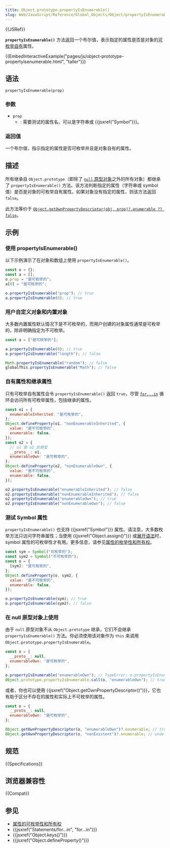 ```yaml
---
title: Object.prototype.propertyIsEnumerable()
slug: Web/JavaScript/Reference/Global_Objects/Object/propertyIsEnumerable
---
```


{{JSRef}}

**`propertyIsEnumerable()`** 方法返回一个布尔值，表示指定的属性是否是对象的[可枚举自有](/zh-CN/docs/Web/JavaScript/Enumerability_and_ownership_of_properties)属性。

{{EmbedInteractiveExample("pages/js/object-prototype-propertyisenumerable.html", "taller")}}

## 语法

```js-nolint
propertyIsEnumerable(prop)
```

### 参数

- `prop`
  - : 需要测试的属性名，可以是字符串或 {{jsxref("Symbol")}}。

### 返回值

一个布尔值，指示指定的属性是否可枚举并且是对象自有的属性。

## 描述

所有继承自 `Object.prototype`（即除了 [`null` 原型对象](/zh-CN/docs/Web/JavaScript/Reference/Global_Objects/Object#null_原型对象)之外的所有对象）都继承了 `propertyIsEnumerable()` 方法。该方法判断指定的属性（字符串或 symbol 值）是否是对象的可枚举自有属性。如果对象没有指定的属性，则该方法返回 `false`。

此方法等价于 [`Object.getOwnPropertyDescriptor(obj, prop)?.enumerable ?? false`](/zh-CN/docs/Web/JavaScript/Reference/Global_Objects/Object/getOwnPropertyDescriptor)。

## 示例

### 使用 propertyIsEnumerable()

以下示例演示了在对象和数组上使用 `propertyIsEnumerable()`。

```js
const o = {};
const a = [];
o.prop = "是可枚举的";
a[0] = "是可枚举的";

o.propertyIsEnumerable("prop"); // true
a.propertyIsEnumerable(0); // true
```

### 用户自定义对象和内置对象

大多数内置属性默认情况下是不可枚举的，而用户创建的对象属性通常是可枚举的，除非明确指定为不可枚举。

```js
const a = ["是可枚举的"];

a.propertyIsEnumerable(0); // true
a.propertyIsEnumerable("length"); // false

Math.propertyIsEnumerable("random"); // false
globalThis.propertyIsEnumerable("Math"); // false
```

### 自有属性和继承属性

只有可枚举自有属性会令 `propertyIsEnumerable()` 返回 `true`，尽管 [`for...in`](/zh-CN/docs/Web/JavaScript/Reference/Statements/for...in) 循环会访问所有可枚举属性，包括继承的属性。

```js
const o1 = {
  enumerableInherited: "是可枚举的",
};
Object.defineProperty(o1, "nonEnumerableInherited", {
  value: "是不可枚举的",
  enumerable: false,
});
const o2 = {
  // o1 是 o2 的原型
  __proto__: o1,
  enumerableOwn: "是可枚举的",
};
Object.defineProperty(o2, "nonEnumerableOwn", {
  value: "是不可枚举的",
  enumerable: false,
});

o2.propertyIsEnumerable("enumerableInherited"); // false
o2.propertyIsEnumerable("nonEnumerableInherited"); // false
o2.propertyIsEnumerable("enumerableOwn"); // true
o2.propertyIsEnumerable("nonEnumerableOwn"); // false
```

### 测试 Symbol 属性

`propertyIsEnumerable()` 也支持 {{jsxref("Symbol")}} 属性。请注意，大多数枚举方法只访问字符串属性；当使用 {{jsxref("Object.assign()")}} 或[展开语法](/zh-CN/docs/Web/JavaScript/Reference/Operators/Spread_syntax)时，symbol 属性的可枚举性才有用。更多信息，请参见[属性的枚举性和所有权](/zh-CN/docs/Web/JavaScript/Enumerability_and_ownership_of_properties)。

```js
const sym = Symbol("可枚举的");
const sym2 = Symbol("不可枚举的");
const o = {
  [sym]: "是可枚举的",
};
Object.defineProperty(o, sym2, {
  value: "是不可枚举的",
  enumerable: false,
});

o.propertyIsEnumerable(sym); // true
o.propertyIsEnumerable(sym2); // false
```

### 在 null 原型对象上使用

由于 `null` 原型对象不从 `Object.prototype` 继承，它们不会继承 `propertyIsEnumerable()` 方法。你必须使用该对象作为 `this` 来调用 `Object.prototype.propertyIsEnumerable`。

```js
const o = {
  __proto__: null,
  enumerableOwn: "是可枚举的",
};

o.propertyIsEnumerable("enumerableOwn"); // TypeError: o.propertyIsEnumerable is not a function
Object.prototype.propertyIsEnumerable.call(o, "enumerableOwn"); // true
```

或者，你也可以使用 {{jsxref("Object.getOwnPropertyDescriptor()")}}，它也有助于区分不存在的属性和实际上不可枚举的属性。

```js
const o = {
  __proto__: null,
  enumerableOwn: "是可枚举的",
};

Object.getOwnPropertyDescriptor(o, "enumerableOwn")?.enumerable; // true
Object.getOwnPropertyDescriptor(o, "nonExistent")?.enumerable; // undefined
```

## 规范

{{Specifications}}

## 浏览器兼容性

{{Compat}}

## 参见

- [属性的可枚举性和所有权](/zh-CN/docs/Web/JavaScript/Enumerability_and_ownership_of_properties)
- {{jsxref("Statements/for...in", "for...in")}}
- {{jsxref("Object.keys()")}}
- {{jsxref("Object.defineProperty()")}}
